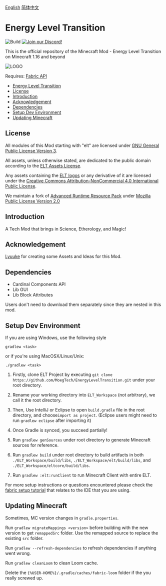 [English](README.md)  [简体中文](README.CN.md)

# Energy Level Transition 
![Build](https://github.com/MoegTech/EnergyLevelTransition/workflows/Build/badge.svg) [![Join our Discord!](https://img.shields.io/badge/Discord-Join%20Us-blue)](https://discord.gg/BWn6E94)

This is the official repository of the Minecraft Mod - Energy Level Transition on Minecraft 1.16 and beyond

![LOGO](https://raw.githubusercontent.com/MoegTech/EnergyLevelTransition/1.16/src/main/resources/logos/ELT-logo-300.400.png)

Requires: [Fabric API](https://github.com/FabricMC/fabric)

- [Energy Level Transition](#energy-level-transition)
- [License](#license)
- [Introduction](#introduction)
- [Acknowledgement](#acknowledgement)
- [Dependencies](#dependencies)
- [Setup Dev Environment](#setup-dev-environment)
- [Updating Minecraft](#updating-minecraft)

## License

All modules of this Mod starting with "elt" are licensed under [GNU General Public License Version 3](LICENSE). 

All assets, unless otherwise stated, are dedicated to the public domain
according to the [ELT Assets License](src/main/resources/LICENSE.assets).

Any assets containing the [ELT logos](src/main/resources/assets.energyleveltransition/icon.png) or any
derivative of it are licensed under the [Creative Commons Attribution-NonCommercial 4.0 International Public License](src/main/resources/LICENSE.logos).

We maintain a fork of [Advanced Runtime Resource Pack](https://github.com/Devan-Kerman/ARRP) 
under [Mozilla Public License Version 2.0](arrp/LICENSE)

## Introduction

A Tech Mod that brings in Science, Etherology, and Magic!

## Acknowledgement

[Lyuuke](https://github.com/Lyuuke) for creating some Assets and Ideas for this Mod. 

## Dependencies

- Cardinal Components API
- Lib GUI
- Lib Block Attributes

Users don't need to download them separately since they are nested in this mod. 

## Setup Dev Environment

If you are using Windows, use the following style

```gradlew <task>```

or if you're using MacOSX/Linux/Unix:

```./gradlew <task>```

1. Firstly, clone ELT Project by executing `git clone https://github.com/MoegTech/EnergyLevelTransition.git` under your root directory. 

2. Rename your working directory into `ELT_Workspace` (not arbitrary), we call it the root directory. 

3. Then, Use IntelliJ or Eclipse to open `build.gradle` file in the root directory, and choose`import as project`. (Eclipse users might need to run `gradlew eclipse` after importing it)

4. Once Gradle is synced, you succeed partially!

5. Run `gradlew genSources` under root directory to generate Minecraft sources for reference. 

6. Run `gradlew build` under root directory to build artifacts in both `./ELT_Workspace/build/libs`, `./ELT_Workspace/elt/build/libs`, and `./ELT_Workspace/eltcore/build/libs`.

7. Run `gradlew :elt:runClient` to run Minecraft Client with entire ELT.

For more setup instructions or questions encountered please check the [fabric setup tutorial](https://fabricmc.net/wiki/tutorial:setup) that relates to the IDE that you are using.

## Updating Minecraft

Sometimes, MC version changes in `gradle.properties`. 

Run `gradlew migrateMappings <version>` before building with the new version to get `remappedSrc` folder. Use the remapped source to replace the existing `src` folder. 
 
Run `gradlew --refresh-dependencies` to refresh dependencies if anything went wrong.

Run `gradlew cleanLoom` to clean Loom cache. 

Delete the `{%USER-HOME%}/.gradle/caches/fabric-loom` folder if the you really screwed up.
